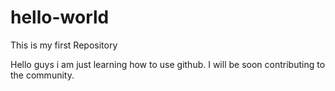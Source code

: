 # hello-world
This is my first Repository

Hello guys i am just learning how to use github.
I will be soon contributing to the community.
